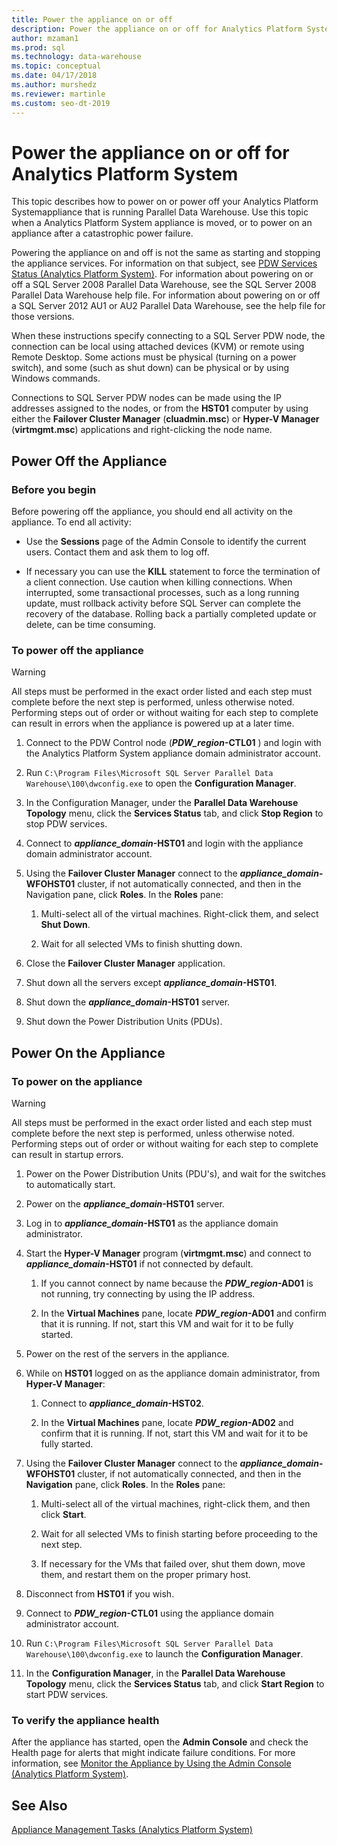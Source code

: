 ```yaml
---
title: Power the appliance on or off
description: Power the appliance on or off for Analytics Platform System 
author: mzaman1 
ms.prod: sql
ms.technology: data-warehouse
ms.topic: conceptual
ms.date: 04/17/2018
ms.author: murshedz
ms.reviewer: martinle
ms.custom: seo-dt-2019
---
```


# Power the appliance on or off for Analytics Platform System
This topic describes how to power on or power off your Analytics Platform Systemappliance that is running Parallel Data Warehouse. Use this topic when a Analytics Platform System appliance is moved, or to power on an appliance after a catastrophic power failure.  
  
Powering the appliance on and off is not the same as starting and stopping the appliance services. For information on that subject, see [PDW Services Status &#40;Analytics Platform System&#41;](pdw-services-status.md). For information about powering on or off a SQL Server 2008 Parallel Data Warehouse, see the SQL Server 2008 Parallel Data Warehouse help file. For information about powering on or off a SQL Server 2012 AU1 or AU2 Parallel Data Warehouse, see the help file for those versions.  
  
When these instructions specify connecting to a SQL Server PDW node, the connection can be local using attached devices (KVM) or remote using Remote Desktop. Some actions must be physical (turning on a power switch), and some (such as shut down) can be physical or by using Windows commands.  
  
Connections to SQL Server PDW nodes can be made using the IP addresses assigned to the nodes, or from the **HST01** computer by using either the **Failover Cluster Manager** (**cluadmin.msc**) or **Hyper-V Manager** (**virtmgmt.msc**) applications and right-clicking the node name.  
  
## <a name="PowerOff"></a>Power Off the Appliance  
  
### Before you begin  
Before powering off the appliance, you should end all activity on the appliance. To end all activity:  
  
-   Use the **Sessions** page of the Admin Console to identify the current users. Contact them and ask them to log off.  
  
-   If necessary you can use the **KILL** statement to force the termination of a client connection. Use caution when killing connections. When interrupted, some transactional processes, such as a long running update, must rollback activity before SQL Server can complete the recovery of the database. Rolling back a partially completed update or delete, can be time consuming.  
  
### To power off the appliance  
  
> [!WARNING]  
> All steps must be performed in the exact order listed and each step must complete before the next step is performed, unless otherwise noted. Performing steps out of order or without waiting for each step to complete can result in errors when the appliance is powered up at a later time.  
  
1.  Connect to the PDW Control node (**_PDW_region_-CTL01** ) and login with the Analytics Platform System appliance domain administrator account.  
  
2.  Run `C:\Program Files\Microsoft SQL Server Parallel Data Warehouse\100\dwconfig.exe` to open the **Configuration Manager**.  
  
3.  In the Configuration Manager, under the **Parallel Data Warehouse Topology** menu, click the **Services Status** tab, and click **Stop Region** to stop PDW services.   
  
4.  Connect to **_appliance_domain_-HST01** and login with the appliance domain administrator account.  
  
5.  Using the **Failover Cluster Manager** connect to the **_appliance_domain_-WFOHST01** cluster, if not automatically connected, and then in the Navigation pane, click **Roles**. In the **Roles** pane:  
  
    1.  Multi-select all of the virtual machines. Right-click them, and select **Shut Down**.  
  
    2.  Wait for all selected VMs to finish shutting down.  
  
6.  Close the **Failover Cluster Manager** application.  
  
7. Shut down all the servers except **_appliance_domain_-HST01**.  
  
8. Shut down the **_appliance_domain_-HST01** server.  
  
9. Shut down the Power Distribution Units (PDUs).  
  
## <a name="PowerOn"></a>Power On the Appliance  
  
### To power on the appliance  
  
> [!WARNING]  
> All steps must be performed in the exact order listed and each step must complete before the next step is performed, unless otherwise noted. Performing steps out of order or without waiting for each step to complete can result in startup errors.  
  
1.  Power on the Power Distribution Units (PDU's), and wait for the switches to automatically start.  
  
2.  Power on the **_appliance_domain_-HST01** server.  
  
3.  Log in to **_appliance_domain_-HST01** as the appliance domain administrator.  
  
4.  Start the **Hyper-V Manager** program (**virtmgmt.msc**) and connect to **_appliance_domain_-HST01** if not connected by default.  
  
    1.  If you cannot connect by name because the **_PDW_region_-AD01** is not running, try connecting by using the IP address.  
  
    2.  In the **Virtual Machines** pane, locate **_PDW_region_-AD01** and confirm that it is running. If not, start this VM and wait for it to be fully started.  
  
5.  Power on the rest of the servers in the appliance.  
  
6.  While on **HST01** logged on as the appliance domain administrator, from **Hyper-V Manager**:  
  
    1.  Connect to **_appliance_domain_-HST02**.  
  
    2.  In the **Virtual Machines** pane, locate **_PDW_region_-AD02** and confirm that it is running.  If not, start this VM and wait for it to be fully started.  
  
7.  Using the **Failover Cluster Manager** connect to the **_appliance_domain_-WFOHST01** cluster, if not automatically connected, and then in the **Navigation** pane, click **Roles**. In the **Roles** pane:  
  
    1.  Multi-select all of the virtual machines, right-click them, and then click **Start**.  
  
    2.  Wait for all selected VMs to finish starting before proceeding to the next step.  
  
    3.  If necessary for the VMs that failed over, shut them down, move them, and restart them on the proper primary host.  
  
8. Disconnect from **HST01** if you wish.  
  
9. Connect to **_PDW_region_-CTL01** using the appliance domain administrator account.  
  
10. Run `C:\Program Files\Microsoft SQL Server Parallel Data Warehouse\100\dwconfig.exe` to launch the **Configuration Manager**.  
  
11. In the **Configuration Manager**, in the **Parallel Data Warehouse Topology** menu, click the **Services Status** tab, and click **Start Region** to start PDW services.  
  
### To verify the appliance health  
After the appliance has started, open the **Admin Console** and check the Health page for alerts that might indicate failure conditions. For more information, see [Monitor the Appliance by Using the Admin Console &#40;Analytics Platform System&#41;](monitor-the-appliance-by-using-the-admin-console.md).  
  
## See Also  
[Appliance Management Tasks &#40;Analytics Platform System&#41;](appliance-management-tasks.md)  
  
